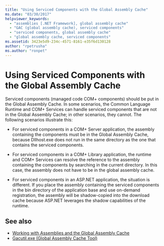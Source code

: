 ```yaml
---
title: "Using Serviced Components with the Global Assembly Cache"
ms.date: "03/30/2017"
helpviewer_keywords: 
  - "assemblies [.NET Framework], global assembly cache"
  - "GAC (global assembly cache), serviced components"
  - "serviced components, global assembly cache"
  - "global assembly cache, serviced components"
ms.assetid: 3423e5d9-234c-4571-8161-e35f6d130128
author: "rpetrusha"
ms.author: "ronpet"
---
```

# Using Serviced Components with the Global Assembly Cache
Serviced components (managed code COM+ components) should be put in the Global Assembly Cache. In some scenarios, the Common Language Runtime and COM+ Services can handle serviced components that are not in the Global Assembly Cache; in other scenarios, they cannot. The following scenarios illustrate this:  
  
-   For serviced components in a COM+ Server application, the assembly containing the components must be in the Global Assembly Cache, because Dllhost.exe does not run in the same directory as the one that contains the serviced components.  
  
-   For serviced components in a COM+ Library application, the runtime and COM+ Services can resolve the reference to the assembly containing the components by searching in the current directory. In this case, the assembly does not have to be in the global assembly cache.  
  
-   For serviced components in an ASP.NET application, the situation is different. If you place the assembly containing the serviced components in the bin directory of the application base and use on-demand registration, the assembly will be shadow-copied into the download cache because ASP.NET leverages the shadow capabilities of the runtime.  
  
## See also
- [Working with Assemblies and the Global Assembly Cache](../../../docs/framework/app-domains/working-with-assemblies-and-the-gac.md)
- [Gacutil.exe (Global Assembly Cache Tool)](../../../docs/framework/tools/gacutil-exe-gac-tool.md)

